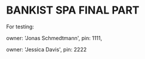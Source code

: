 # BANKIST SPA FINAL PART

For testing:

owner: 'Jonas Schmedtmann', pin: 1111,

owner: 'Jessica Davis', pin: 2222